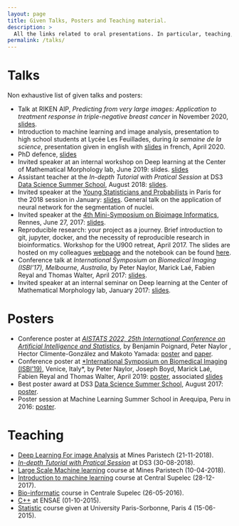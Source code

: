 ```yaml
---
layout: page
title: Given Talks, Posters and Teaching material.
description: >
  All the links related to oral presentations. In particular, teaching, talks and posters.
permalink: /talks/
---
```


# Talks
Non exhaustive list of given talks and posters: 
- Talk at RIKEN AIP, *Predicting from very large images: Application to treatment response in triple-negative breast cancer* in November 2020, [slides](https://drive.google.com/file/d/1yE9QBGPjiuTJUZ3VynHTilyxX2uLeRT7/view?usp=sharing).
- Introduction to machine learning and image analysis, presentation to high school students at Lycée Les Feuillades, during *la semaine de la science*, presentation given in english with [slides](https://drive.google.com/file/d/15IHB_r7n4oHL89OZlLoIhjjElLR8-Amw/view?usp=sharing) in french, April 2020.
- PhD defence, [slides](https://drive.google.com/file/d/1KBlBn0aNchiR7BCailJHteIf203Cu11W/view?usp=sharing)
- Invited speaker at an internal workshop on Deep learning at the Center of Mathematical Morphology lab, June 2019: slides. [slides](https://drive.google.com/file/d/1KZI5eqjEgI49rmPUtbufy4J9nBn98agQ/view?usp=sharing)
- Assistant teacher at the *In-depth Tutorial with Pratical Session* at DS3 [Data Science Summer School](http://www.ds3-datascience-polytechnique.fr), August 2018: [slides](https://drive.google.com/file/d/19ySK2CZh6tKYCQji7pOUoammQqoXBYnV/view?usp=sharing).
- Invited speaker at the [Young Statisticians and Probabilists](https://www.sfds.asso.fr/fr/jeunes_statisticiens/manifestations/journees_ysp/564-accueil_ysp/) in Paris for the 2018 session in January: [slides](https://drive.google.com/file/d/1islYY0dojS5RbUsYmbcmS6wkKrn6AiNJ/view?usp=sharing). General talk on the application of neural network for the segmentation of nuclei.
- Invited speaker at the [4th Mini-Symposium on Bioimage Informatics](https://france-bioimaging.org/fbi-special-events/4th-mini-symposium-on-bioimage-informatics/), Rennes, June 27, 2017: [slides](https://drive.google.com/file/d/1Xjc8Q5gW0unBped2KBJK9rK0_NYr2t5z/view?usp=sharing).
- Reproducible research: your project as a journey. Brief introduction to git, jupyter, docker, and the necessity of reproducible research in bioinformatics. Workshop for the U900 retreat, April 2017. The slides are hosted on my colleagues [webpage](http://hclimente.eu/) and the notebook can be found [here](https://github.com/PeterJackNaylor/ReproducibleResearch/blob/master/Jupyter%20notebooks.ipynb).
- Conference talk at *International Symposium on Biomedical Imaging (ISBI’17), Melbourne, Australia*, by Peter Naylor, Marick Laé, Fabien Reyal and Thomas Walter, April 2017: [slides](https://drive.google.com/file/d/1U9LNWqsCYpT1d85d4B4cn9bMRszNqfCe/view?usp=sharing).
- Invited speaker at an internal seminar on Deep learning at the Center of Mathematical Morphology lab, January 2017: [slides](https://drive.google.com/file/d/1yPS5BR9vmSDBg0cB9ACu8PmUzSeLcTkj/view?usp=sharing).

# Posters
- Conference poster at [*AISTATS 2022,  25th International Conference on Artificial Intelligence and Statistics*](http://aistats.org/aistats2022/), by Benjamin Poignard, Peter Naylor , Hector Climente-González and Makoto Yamada: [poster](https://drive.google.com/file/d/1zEtPHNcjajhOnCsc5boXSq9IPWvsh7Ja/view?usp=sharing) and [paper](https://drive.google.com/file/d/1xUQpVJTeiz4JrFZP1IgKIY2b3SK-Htfg/view?usp=sharing).
- Conference poster at [*International Symposium on Biomedical Imaging (ISBI’19)](https://biomedicalimaging.org/2019/), Venice, Italy*, by Peter Naylor, Joseph Boyd, Marick Laé, Fabien Reyal and Thomas Walter, April 2019: [poster](https://drive.google.com/file/d/1cu1xeMg14JGkYXFGrqPav65RT4VVKcMZ/view?usp=sharing), associated [slides](https://drive.google.com/file/d/1KEHqz4SslwksHuFlsQQgEpLNUvaKLPci/view?usp=sharing)
- Best poster award at DS3 [Data Science Summer School](http://www.ds3-datascience-polytechnique.fr), August 2017: [poster](https://drive.google.com/file/d/1QH-zarIaape4t35uUcA3uj11VZG7d106/view?usp=sharing).
- Poster session at Machine Learning Summer School in Arequipa, Peru in 2016: [poster](https://drive.google.com/file/d/1O1edNFwnX8xPcaaYjTcBoezGS0mnhtiH/view?usp=sharing).


# Teaching
- [Deep Learning For image Analysis](/talks/dlfia) at Mines Paristech (21-11-2018).
- [*In-depth Tutorial with Pratical Session*](/talks/ds3) at DS3 (30-08-2018).
- [Large Scale Machine learning](/talks/lsml) course at Mines Paristech (10-04-2018).
- [Introduction to machine learning](/talks/intro-ml) course at Central Supelec (28-12-2017).
- [Bio-informatic](/talks/bioinfo) course in Centrale Supelec (26-05-2016).
- [C++](/talks/cplusplus) at ENSAE (01-10-2015).
- [Statistic](/talks/cours_sociologie) course given at University Paris-Sorbonne, Paris 4 (15-06-2015).
